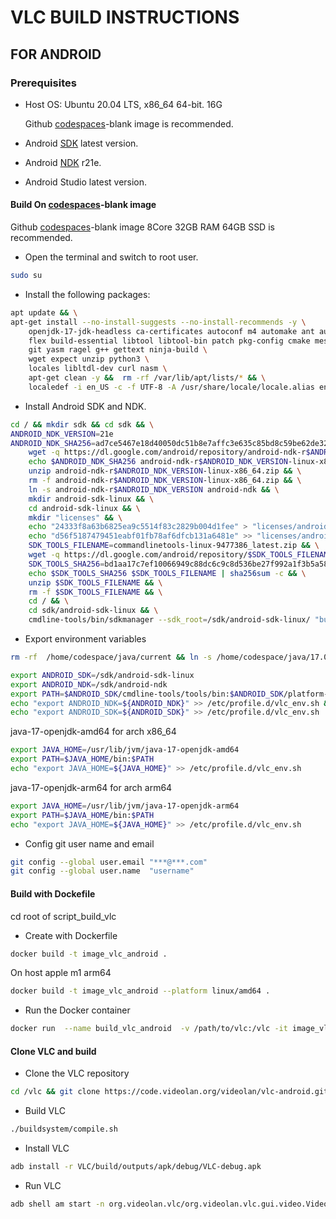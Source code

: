 # VLC BUILD INSTRUCTIONS

## FOR ANDROID

### Prerequisites

- Host OS: Ubuntu 20.04 LTS, x86_64 64-bit. 16G

  Github [codespaces](https://github.com/codespaces)-blank image is recommended.
- Android [SDK](https://developer.android.com/studio) latest version.
- Android [NDK](https://developer.android.com/ndk/downloads) r21e.
- Android Studio latest version.

#### Build On [codespaces](https://github.com/codespaces)-blank image

Github [codespaces](https://github.com/codespaces)-blank image 8Core 32GB RAM 64GB SSD is recommended.

- Open the terminal and switch to root user.

```bash
sudo su
```

- Install the following packages:

```bash
apt update && \
apt-get install --no-install-suggests --no-install-recommends -y \
    openjdk-17-jdk-headless ca-certificates autoconf m4 automake ant autopoint bison \
    flex build-essential libtool libtool-bin patch pkg-config cmake meson \
    git yasm ragel g++ gettext ninja-build \
    wget expect unzip python3 \
    locales libltdl-dev curl nasm \
    apt-get clean -y &&  rm -rf /var/lib/apt/lists/* && \
    localedef -i en_US -c -f UTF-8 -A /usr/share/locale/locale.alias en_US.UTF-8
```

- Install Android SDK and NDK.

```bash
cd / && mkdir sdk && cd sdk && \
ANDROID_NDK_VERSION=21e
ANDROID_NDK_SHA256=ad7ce5467e18d40050dc51b8e7affc3e635c85bd8c59be62de32352328ed467e && \
    wget -q https://dl.google.com/android/repository/android-ndk-r$ANDROID_NDK_VERSION-linux-x86_64.zip && \
    echo $ANDROID_NDK_SHA256 android-ndk-r$ANDROID_NDK_VERSION-linux-x86_64.zip | sha256sum -c && \
    unzip android-ndk-r$ANDROID_NDK_VERSION-linux-x86_64.zip && \
    rm -f android-ndk-r$ANDROID_NDK_VERSION-linux-x86_64.zip && \
    ln -s android-ndk-r$ANDROID_NDK_VERSION android-ndk && \
    mkdir android-sdk-linux && \
    cd android-sdk-linux && \
    mkdir "licenses" && \
    echo "24333f8a63b6825ea9c5514f83c2829b004d1fee" > "licenses/android-sdk-license" && \
    echo "d56f5187479451eabf01fb78af6dfcb131a6481e" >> "licenses/android-sdk-license" && \
    SDK_TOOLS_FILENAME=commandlinetools-linux-9477386_latest.zip && \
    wget -q https://dl.google.com/android/repository/$SDK_TOOLS_FILENAME && \
    SDK_TOOLS_SHA256=bd1aa17c7ef10066949c88dc6c9c8d536be27f992a1f3b5a584f9bd2ba5646a0 && \
    echo $SDK_TOOLS_SHA256 $SDK_TOOLS_FILENAME | sha256sum -c && \
    unzip $SDK_TOOLS_FILENAME && \
    rm -f $SDK_TOOLS_FILENAME && \
    cd / && \
    cd sdk/android-sdk-linux && \
    cmdline-tools/bin/sdkmanager --sdk_root=/sdk/android-sdk-linux/ "build-tools;26.0.1" "platform-tools" "platforms;android-26"
```

- Export environment variables

```bash
rm -rf  /home/codespace/java/current && ln -s /home/codespace/java/17.0.13-ms/ /home/codespace/java/current
```

```bash
export ANDROID_SDK=/sdk/android-sdk-linux
export ANDROID_NDK=/sdk/android-ndk
export PATH=$ANDROID_SDK/cmdline-tools/tools/bin:$ANDROID_SDK/platform-tools:$PATH
echo "export ANDROID_NDK=${ANDROID_NDK}" >> /etc/profile.d/vlc_env.sh && \
echo "export ANDROID_SDK=${ANDROID_SDK}" >> /etc/profile.d/vlc_env.sh
```

java-17-openjdk-amd64 for arch x86_64

```bash
export JAVA_HOME=/usr/lib/jvm/java-17-openjdk-amd64
export PATH=$JAVA_HOME/bin:$PATH
echo "export JAVA_HOME=${JAVA_HOME}" >> /etc/profile.d/vlc_env.sh
```

java-17-openjdk-arm64 for arch arm64

```bash
export JAVA_HOME=/usr/lib/jvm/java-17-openjdk-arm64
export PATH=$JAVA_HOME/bin:$PATH
echo "export JAVA_HOME=${JAVA_HOME}" >> /etc/profile.d/vlc_env.sh
```

- Config git user name and email

```bash
git config --global user.email "***@***.com"
git config --global user.name  "username"
```

#### Build with Dockefile

cd root of script_build_vlc

- Create with Dockerfile

```bash
docker build -t image_vlc_android .
```

On host apple m1 arm64

```bash
docker build -t image_vlc_android --platform linux/amd64 .
```

- Run the Docker container

```bash
docker run  --name build_vlc_android  -v /path/to/vlc:/vlc -it image_vlc_android /bin/bash
```

#### Clone VLC and build

- Clone the VLC repository

```bash
cd /vlc && git clone https://code.videolan.org/videolan/vlc-android.git && cd vlc-android
```

- Build VLC

```bash
./buildsystem/compile.sh
```

- Install VLC

```bash
adb install -r VLC/build/outputs/apk/debug/VLC-debug.apk
```

- Run VLC

```bash
adb shell am start -n org.videolan.vlc/org.videolan.vlc.gui.video.VideoPlayerActivity
```
